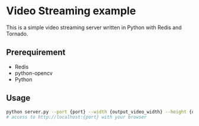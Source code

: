 # Video Streaming example

This is a simple video streaming server written in Python with Redis and Tornado.

## Prerequirement

- Redis
- python-opencv
- Python

## Usage

```bash
python server.py --port {port} --width {output_video_width} --height {output_video_hegiht}
# access to http://localhost:{port} with your browser
```
